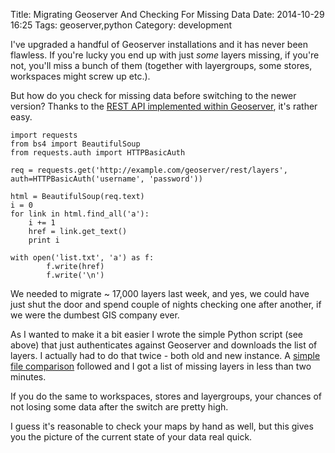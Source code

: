 Title: Migrating Geoserver And Checking For Missing Data
Date: 2014-10-29 16:25
Tags: geoserver,python
Category: development

I've upgraded a handful of Geoserver installations and it has never been flawless. If you're lucky you end up with just *some* layers missing, if you're not, you'll miss a bunch of them (together with layergroups, some stores, workspaces might screw up etc.).

But how do you check for missing data before switching to the newer version? Thanks to the [REST API implemented within Geoserver](http://docs.geoserver.org/stable/en/user/rest/api/index.html), it's rather easy.

    import requests
    from bs4 import BeautifulSoup
    from requests.auth import HTTPBasicAuth

    req = requests.get('http://example.com/geoserver/rest/layers', auth=HTTPBasicAuth('username', 'password'))

    html = BeautifulSoup(req.text)
    i = 0
    for link in html.find_all('a'):
        i += 1
        href = link.get_text()
        print i

    with open('list.txt', 'a') as f:
            f.write(href)
            f.write('\n')

We needed to migrate ~ 17,000 layers last week, and yes, we could have just shut the door and spend couple of nights checking one after another, if we were the dumbest GIS company ever.

As I wanted to make it a bit easier I wrote the simple Python script (see above) that just authenticates against Geoserver and downloads the list of layers. I actually had to do that twice - both old and new instance. A [simple file comparison](https://www.diffchecker.com/) followed and I got a list of missing layers in less than two minutes.

If you do the same to workspaces, stores and layergroups, your chances of not losing some data after the switch are pretty high.

I guess it's reasonable to check your maps by hand as well, but this gives you the picture of the current state of your data real quick.
